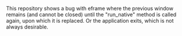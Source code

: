 This repository shows a bug with eframe where the previous window remains (and cannot be closed) until the "run_native" method is called again, upon which it is replaced. Or the application exits, which is not always desirable.

